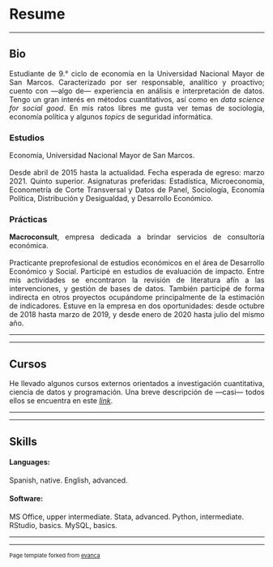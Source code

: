 # Resume

---

## Bio

<p align="justify">Estudiante de 9.° ciclo de economía en la Universidad Nacional Mayor de San Marcos. Caracterizado por ser responsable, analítico y proactivo; cuento con —algo de— experiencia en análisis e interpretación de datos. Tengo un gran interés en métodos cuantitativos, así como en <i>data science for social good</i>. En mis ratos libres me gusta ver temas de sociología, economía política y algunos <i>topics</i> de seguridad informática.</p>

### Estudios
<p align="justify">Economía, Universidad Nacional Mayor de San Marcos.
<br></br>  
Desde abril de 2015 hasta la actualidad. Fecha esperada de egreso: marzo 2021.  
Quinto superior. Asignaturas preferidas: Estadística, Microeconomía, Econometría de Corte Transversal y Datos de Panel, Sociología, Economía Política, Distribución y Desigualdad, y Desarrollo Económico.
</p>

### Prácticas
<p align="justify"><b>Macroconsult</b>, empresa dedicada a brindar servicios de consultoría económica.
<br></br>
Practicante preprofesional de estudios económicos en el área de Desarrollo Económico y Social. Participé en estudios de evaluación de impacto. Entre mis actividades se encontraron la revisión de literatura afín a las intervenciones, y gestión de bases de datos. También participé de forma indirecta en otros proyectos ocupándome principalmente de la estimación de indicadores. Estuve en la empresa en dos oportunidades: desde octubre de 2018 hasta marzo de 2019, y desde enero de 2020 hasta julio del mismo año.
</p>

---
---

## Cursos

<p align="justify">He llevado algunos cursos externos orientados a investigación cuantitativa, ciencia de datos y programación. Una breve descripción de —casi— todos ellos se encuentra en este <i><a href="https://drodrigo96.github.io/courses_page">link</a></i>.</p>

---
---

## Skills

#### Languages:
Spanish, native. English, advanced.

#### Software:
MS Office, upper intermediate. Stata, advanced. Python, intermediate. RStudio, basics. MySQL, basics.

---
---
<p style="font-size:11px">Page template forked from <a href="https://github.com/evanca">evanca</a></p>
<!-- Remove above link if you don't want to attibute -->
